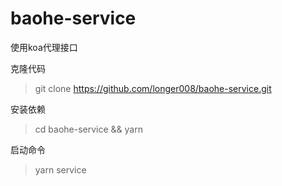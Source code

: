 # baohe-service
使用koa代理接口

克隆代码
> git clone https://github.com/longer008/baohe-service.git

安装依赖
> cd baohe-service && yarn

启动命令
> yarn service
